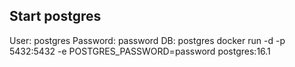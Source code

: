 ## Start postgres
User: postgres
Password: password
DB: postgres
docker run -d -p 5432:5432 -e POSTGRES_PASSWORD=password postgres:16.1